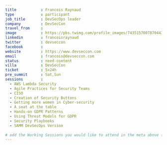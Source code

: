 ```yaml
---
title           : Francois Raynaud
type            : participant
job_title       : DevSecOps leader
company         : DevSecCon
travel_from     :
image           : https://pbs.twimg.com/profile_images/743515700787044352/9buHsI0a_400x400.jpg
linkedin        : francoisraynaud
twitter         : devseccon
facebook        :
website         : https://www.devseccon.com
email           : francois@devseccon.com
status          : need-content
villa           : DevSecCon
ticket          : 5x24h
pre_summit      : Sat,Sun
sessions        : 
  - AWS Lambda Security
  - Agile Practices for Security Teams
  - CISO
  - Creation of Security Buttons
  - Getting more women in Cyber-security
  - A seat at the table
  - Hands-on GDPR Patterns
  - Using Threat Models for GDPR
  - Security Playbooks
  - SAMM DevSecOps Version
  
# add the Working Sessions you would like to attend in the meta above (use the session's title) e.g. sessions (one per line): -Security Playbooks Diagrams -Hackathon Daily Sessions
---
```

